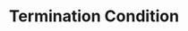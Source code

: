 ---
title: "Termination Condition"

categories: ['']

tags: ['Termination', 'Condition']

arabic: ['شرط اﻹنهاء']

publishers: ['معجم مصطلحات التعلم الآلي والتعلم العميق وعلم البيانات']

types: "word"

slug: ""
---
